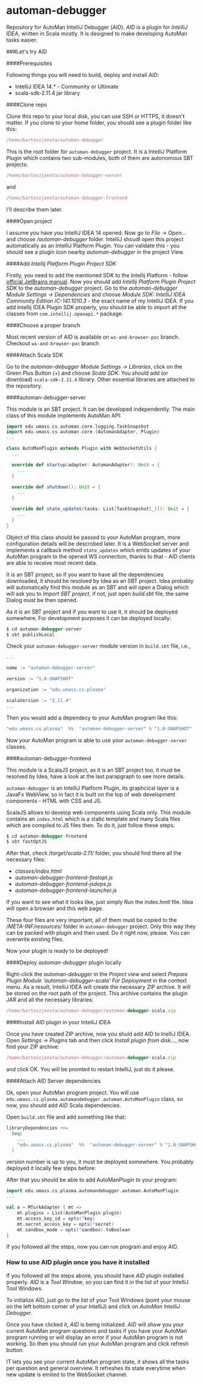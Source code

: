 # automan-debugger
Repository for AutoMan IntelliJ Debugger (*AID*). *AID* is a plugin for *IntelliJ IDEA*, written in Scala mostly. It is designed to make developing AutoMan tasks easier.

###Let's try AID

####Prerequisites

Following things you will need to build, deploy and install *AID*:
 * IntelliJ IDEA 14.* - Community or Ultimate
 * scala-sdk-2.11.4 jar library

####Clone repo

Clone this repo to your local disk, you can use SSH or HTTPS, it doesn't matter.
If you clone to your home folder, you should see a plugin folder like this:
```js
/home/bartoszjanota/automan-debugger
```
This is the root folder for `automan-debugger` project. It is a IntelliJ Platform Plugin which contains two sub-modules, both of them are autonomous SBT projects:
```js
/home/bartoszjanota/automan-debugger-server
```
and
```js
/home/bartoszjanota/automan-debugger-frontend
```
I'll describe them later.

####Open project

I assume you have you IntelliJ IDEA 14 opened. Now go to *File -> Open...* and choose */automan-debugger* folder.
IntelliJ shoudl open this project automatically as an IntelliJ Platform Plugin. You can validate this - you should see a plugin icon nearby *automan-debugger* in the project View.

####Add *Intellij Platform Plugin Project SDK*

Firstly, you need to add the mentioned SDK to the Intellij Platform - follow [official JetBrains manual](https://www.jetbrains.com/idea/help/configuring-intellij-platform-plugin-sdk.html).
Now you should add *Intellij Platform Plugin Project SDK* to the *automan-debugger* project.
Go to the *automan-debugger Module Settings -> Dependencies* and choose *Module SDK: IntelliJ IDEA Community Edition IC-141.1010.3* - the exact name of my IntelliJ IDEA.
If you add Intellij IDEA Plugin SDK properly, you should be able to import all the classes from `com.intellij.openapi.*` package.

####Choose a proper branch

Most recent version of AID is available on `ws-and-browser-poc` branch. Checkout `ws-and-browser-poc` branch

####Attach Scala SDK

Go to the *automan-debugger Module Settings -> Libraries*, click on the Green Plus Button (+) and choose *Scala SDK*. You should add (or download) `scala-sdk-2.11.4` library. Other essential libraries are attached to the repository.

####automan-debugger-server

This module is an SBT project. It can be developed independently. 
The main class of this module implements AutoMan API:
```Scala
import edu.umass.cs.automan.core.logging.TaskSnapshot
import edu.umass.cs.automan.core.{AutomanAdapter, Plugin}
...

class AutoManPlugin extends Plugin with WebSocketUtils {
  ...

  override def startup(adapter: AutomanAdapter): Unit = {
    ...
  }

  override def shutdown(): Unit = {
    ...
  }

  override def state_updates(tasks: List[TaskSnapshot[_]]): Unit = {
    ...
  }
}
```

Object of this class should be passed to your AutoMan program, more configuration details will be descrobed later. It is a WebSocket server and implements a callback method `state_updates` which emits updates of your AutoMan program to the opened WS connection, thanks to that - AID clients are able to receive most recent data.

It is an SBT project, so if you want to have all the dependencies downloaded, it should be resolved by Idea as an SBT project. Idea probably will automatically find this module as an SBT and will open a Dialog which will ask you to *Import SBT project*, if not, just open *build.sbt* file, the same Dialog must be then opened.

As it is an SBT project and if you want to use it, it should be deployed somewhere. For development purposes it can be deployed locally:
```js
$ cd automan-debugger-server
$ sbt publishLocal
```
Check your `automan-debugger-server` module version in `build.sbt` file, i.e.,
```Scala
...

name := "automan-debugger-server"

version := "1.0-SNAPSHOT"

organization := "edu.umass.cs.plasma"

scalaVersion := "2.11.4"
...
```
Then you would add a dependecy to your AutoMan program like this:
```Scala
"edu.umass.cs.plasma"  %%  "automan-debugger-server" % "1.0-SNAPSHOT"
```
Now your AutoMan program is able to use your `automan-debugger-server` classes.

####automan-debugger-frontend

This module is a ScalaJS project, as it is an SBT project too, it must be resolved by Idea, have a look at the last parapgraph to see more details.

`automan-debugger` is an IntelliJ Platform Plugin, its graphcical layer is a JavaFx WebView, so in fact it is built on the top of web development components - HTML with CSS and JS.

ScalaJS allows to develop web components using Scala only. This module contains an `index.html` which is a static template and many Scala files which are compiled to JS files then. To do it, just follow these steps:
```js
$ cd automan-debugger-frontend
$ sbt fastOptJS
```
After that, check */target/scala-2.11/* folder, you should find there all the necessary files:
* *classes/index.html*
* *automan-debugger-frontend-fastopt.js*
* *automan-debugger-frontend-jsdeps.js*
* *automan-debugger-frontend-launcher.js*

If you want to see what it looks like, just simply *Run* the *index.hmtl* file. Idea will open a browser and this web page.

These four files are very important, all of them must be copied to the */META-INF/resources/* folder in `automan-debugger` project. Only this way they can be packed with plugin and then used. Do it right now, please. You can overwrite existing files.

Now your plugin is ready to be deployed!

####Deploy *automan-debugger* plugin locally

Right-click the *automan-debugger* in the *Project view* and select *Prepare Plugin Module 'automan-debugger-scala' For Deployment* in the context menu. As a result, IntelliJ IDEA will create the necessary ZIP archive. It will be stored on the root path of the project. This archive contains the plugin JAR and all the necessary libraries:

```js
/home/bartoszjanota/automan-debugger/automan-debugger-scala.zip
```

####Install *AID* plugin in your IntelliJ IDEA

Once you have created ZIP archive, now you shuld add AID to InelliJ IDEA. Open *Settings -> Plugins* tab and then click *Install plugin from disk...*, now find your ZIP archive:

```js
/home/bartoszjanota/automan-debugger/automan-debugger-scala.zip
```

and click OK. You will be promted to restart IntelliJ, just do it please.

####Attach AID Server dependencies

Ok, open your AutoMan program project. You will use `edu.umass.cs.plasma.automandebugger.automan.AutoManPlugin` class, so now, you should add *AID* Scala dependencies.

Open `build.sbt` file and add something like that:
```Scala
libraryDependencies ++=
  Seq(
    ...
    "edu.umass.cs.plasma"  %%  "automan-debugger-server" % "1.0-SNAPSHOT"
  )
```
version number is up to you, it must be deployed somewhere. You probably deployed it locally few steps before:

After that you should be able to add AutoManPlugin to your program:

```Scala
import edu.umass.cs.plasma.automandebugger.automan.AutoManPlugin
...

val a = MTurkAdapter { mt =>
    mt.plugins = List(AutoManPlugin.plugin)
    mt.access_key_id = opts('key)
    mt.secret_access_key = opts('secret)
    mt.sandbox_mode = opts('sandbox).toBoolean
}
```

If you followed all the steps, now you can run program and enjoy AID.

### How to use AID plugin once you have it installed

If you followed all the steps above, you should have *AID* plugin installed properly. *AID* is a *Tool Window*, so you can find it in the list of your IntelliJ Tool Windows.

To initialize AID, just go to the list of your Tool Windows (point your mouse on the left bottom corner of your IntelliJ) and click on *AutoMan IntelliJ Debugger*.

Once you have clicked it, *AID* is being initialized. *AID* will show you your current AutoMan program questions and tasks if you have your AutoMan program running or will display an error if your AutoMan program is not working. So then you should run your AutoMan program and click refresh button.

IT lets you see your current AutoMan program state, it shows all the tasks per question and general overview. It refreshes its state everytime when new update is emited to the WebSocket channel.
